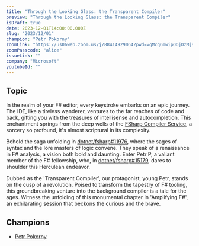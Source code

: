 ```yaml
---
title: "Through the Looking Glass: the Transparent Compiler"
preview: "Through the Looking Glass: the Transparent Compiler"
isDraft: true
date: 2023-12-01T14:00:00.000Z
slug: "2023/12/01"
champion: "Petr Pokorny"
zoomLink: "https://us06web.zoom.us/j/88414929064?pwd=vqMcq6mwipOOjDzMjsO0wWtAdiIRcG.1"
zoomPasscode: "alice"
issueLink: ""
company: "Microsoft"
youtubeId: ""
---
```


## Topic

In the realm of your F# editor, every keystroke embarks on an epic journey.
The IDE, like a tireless wanderer, ventures to the far reaches of code and back, gifting you with the treasures of intellisense and autocompletion.
This enchantment springs from the deep wells of the [FSharp Compiler Service](https://fsharp.github.io/fsharp-compiler-docs/tooling-features.html), a sorcery so profound, it's almost scriptural in its complexity.

Behold the saga unfolding in [dotnet/fsharp#11976](https://github.com/dotnet/fsharp/issues/11976), where the sages of syntax and the lore masters of logic convene.
They speak of a renaissance in F# analysis, a vision both bold and daunting. Enter Petr P, a valiant member of the F# fellowship, who, in [dotnet/fsharp#15179](https://github.com/dotnet/fsharp/pull/15179), dares to shoulder this Herculean endeavor.

Dubbed as the 'Transparent Compiler', our protagonist, young Petr, stands on the cusp of a revolution.
Poised to transform the tapestry of F# tooling, this groundbreaking venture into the background compiler is a tale for the ages.
Witness the unfolding of this monumental chapter in 'Amplifying F#', an exhilarating session that beckons the curious and the brave.

## Champions

- [Petr Pokorny](https://github.com/0101)
